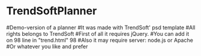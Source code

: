 # TrendSoftPlanner
#Demo-version of a planner
#It was made with TrendSoft' psd template
#All rights belongs to TrendSoft
#First of all it requires jQuery.
#You can add it on 98 line in "trend.html"
98 <script src="JS/jquery-1.11.3.min.js"></script>
#Also it may require server: node.js or Apache
#Or whatever you like and prefer

